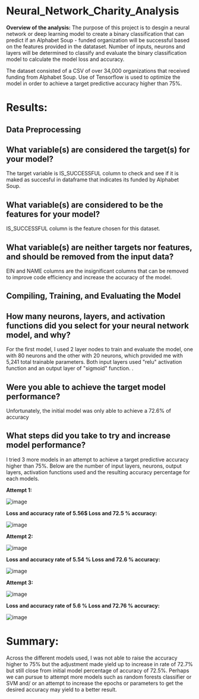 # Neural_Network_Charity_Analysis

**Overview of the analysis:** The purpose of this project is to desgin a neural network or deep learning model to create a binary classification that can predict if an Alphabet Soup - funded organization  will be successful based on the features provided in the datataset. Number of inputs, neurons and layers will be determined to classify and evaluate the binary classification model to calculate the model loss and accuracy.

The dataset consisted of a CSV of over 34,000 organizations that received funding from Alphabet Soup. Use of Tensorflow is used to  optimize the model in order to achieve a target predictive accuracy higher than 75%.

# Results: 

## **Data Preprocessing**
  ## What variable(s) are considered the target(s) for your model? 
  The target variable is  IS_SUCCESSFUL column  to check and see if it is maked as succesful in dataframe that indicates its funded by Alphabet Soup. 
  
  ## What variable(s) are considered to be the features for your model?
  IS_SUCCESSFUL column is the feature chosen for this dataset.
  
  ## What variable(s) are neither targets nor features, and should be removed from the input data?
  EIN and NAME columns are the insignificant columns that can be removed to improve code efficiency  and increase the accuracy of the model. 
  
## **Compiling, Training, and Evaluating the Model**
 
   ## How many neurons, layers, and activation functions did you select for your neural network model, and why? 
   For the first model,  I used 2 layer nodes to train and evaluate the model, one with 80 neurons and the other with 20 neurons, which provided me with 5,241 total trainable parameters. Both  input layers used "relu" activation function and an output layer of "sigmoid" function. . 
  
  ## Were you able to achieve the target model performance?
  Unfortunately, the  initial model was only able to achieve a 72.6% of accuracy
  
  ## What steps did you take to try and increase model performance?
  I tried 3 more models in an attempt to achieve a target predictive accuracy  higher than 75%. Below are the number of input layers, neurons, output layers, activation functions used and the resulting accuracy percentage for each models.
  
 **Attempt 1:** 
 
 ![image](https://user-images.githubusercontent.com/92903447/157957080-51e6e8b8-04e7-46eb-a607-6d9a63cc05ef.png)
 
 **Loss and accuracy rate  of 5.56$ Loss and 72.5 % accuracy:**
 
 ![image](https://user-images.githubusercontent.com/92903447/157957607-d95b2c9a-cb8c-4cf4-86b8-e5d55e4dc1e9.png)

**Attempt 2:** 

![image](https://user-images.githubusercontent.com/92903447/157958088-f2673aec-0c6a-47e5-b900-ba0279598d7c.png)

**Loss and accuracy rate  of 5.54 % Loss and 72.6 % accuracy:**

![image](https://user-images.githubusercontent.com/92903447/157958281-35980fe7-c0d1-41dd-87d9-dd2d98c0ab9d.png)

**Attempt 3:**

![image](https://user-images.githubusercontent.com/92903447/157958827-0dde54c1-9ff0-49de-b0c1-7d40c242e53a.png)

**Loss and accuracy rate  of 5.6 % Loss and 72.76 % accuracy:**

![image](https://user-images.githubusercontent.com/92903447/157966130-705435ea-ca58-4ce7-8956-4f0049cda58f.png)


# Summary: 
Across the different models used,  I was not able to raise the accuracy higher to 75% but the adjustment made yield up to increase in rate  of 72.7% but still close from  initial model  percentage of accuracy of 72.5%. Perhaps we can pursue to attempt more models such as random forests classifier  or SVM and/ or an attempt to increase the epochs or parameters to get the desired accuracy  may yield to a better result. 
